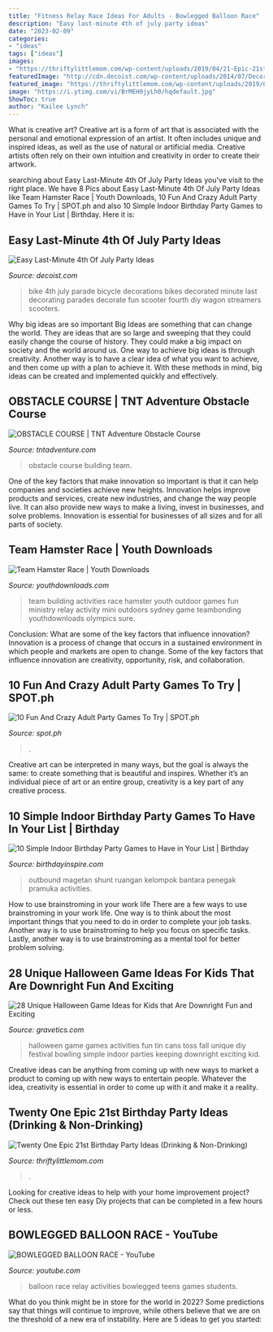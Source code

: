 ```yaml
---
title: "Fitness Relay Race Ideas For Adults - Bowlegged Balloon Race"
description: "Easy last-minute 4th of july party ideas"
date: "2023-02-09"
categories:
- "ideas"
tags: ["ideas"]
images:
- "https://thriftylittlemom.com/wp-content/uploads/2019/04/21-Epic-21st-Birthday-Party-Ideas-768x1152.jpg"
featuredImage: "http://cdn.decoist.com/wp-content/uploads/2014/07/Decorated-4th-of-July-bicycle.jpg"
featured_image: "https://thriftylittlemom.com/wp-content/uploads/2019/04/21-Epic-21st-Birthday-Party-Ideas-768x1152.jpg"
image: "https://i.ytimg.com/vi/BrMEH0jyLh0/hqdefault.jpg"
ShowToc: true
author: "Kailee Lynch"
---
```



What is creative art?
Creative art is a form of art that is associated with the personal and emotional expression of an artist. It often includes unique and inspired ideas, as well as the use of natural or artificial media. Creative artists often rely on their own intuition and creativity in order to create their artwork.

	

		
searching about Easy Last-Minute 4th Of July Party Ideas you've visit to the right place. We have 8 Pics about Easy Last-Minute 4th Of July Party Ideas like Team Hamster Race | Youth Downloads, 10 Fun And Crazy Adult Party Games To Try | SPOT.ph and also 10 Simple Indoor Birthday Party Games to Have in Your List | Birthday. Here it is:
		
    
## Easy Last-Minute 4th Of July Party Ideas

<img loading=lazy src="http://cdn.decoist.com/wp-content/uploads/2014/07/Decorated-4th-of-July-bicycle.jpg" onerror="this.onerror=null;this.src='https://tse3.mm.bing.net/th?id=OIP.ur3K_zHj2hjzd5HC2evj5gHaLH&amp;pid=15.1';" alt="Easy Last-Minute 4th Of July Party Ideas">

_Source: decoist.com_

>bike 4th july parade bicycle decorations bikes decorated minute last decorating parades decorate fun scooter fourth diy wagon streamers scooters. 

	

Why big ideas are so important
Big Ideas are something that can change the world. They are ideas that are so large and sweeping that they could easily change the course of history. They could make a big impact on society and the world around us. One way to achieve big ideas is through creativity. Another way is to have a clear idea of what you want to achieve, and then come up with a plan to achieve it. With these methods in mind, big ideas can be created and implemented quickly and effectively.

    
## OBSTACLE COURSE | TNT Adventure Obstacle Course

<img loading=lazy src="http://tntadventure.com/wp-content/uploads/2012/04/IMG_3972.jpg" onerror="this.onerror=null;this.src='https://tse4.mm.bing.net/th?id=OIP.KiftLqN8jFCnJEi_wyAHNAHaEK&amp;pid=15.1';" alt="OBSTACLE COURSE | TNT Adventure Obstacle Course">

_Source: tntadventure.com_

>obstacle course building team. 

	

One of the key factors that make innovation so important is that it can help companies and societies achieve new heights. Innovation helps improve products and services, create new industries, and change the way people live. It can also provide new ways to make a living, invest in businesses, and solve problems. Innovation is essential for businesses of all sizes and for all parts of society.

    
## Team Hamster Race | Youth Downloads

<img loading=lazy src="https://www.youthdownloads.com/wp-content/uploads/2016/10/12144023_188747414793031_267616677_n.jpg" onerror="this.onerror=null;this.src='https://tse1.mm.bing.net/th?id=OIP.y-yOoty9t6okCNBATE3mHAHaFj&amp;pid=15.1';" alt="Team Hamster Race | Youth Downloads">

_Source: youthdownloads.com_

>team building activities race hamster youth outdoor games fun ministry relay activity mini outdoors sydney game teambonding youthdownloads olympics sure. 

	

Conclusion: What are some of the key factors that influence innovation?
Innovation is a process of change that occurs in a sustained environment in which people and markets are open to change. Some of the key factors that influence innovation are creativity, opportunity, risk, and collaboration.

    
## 10 Fun And Crazy Adult Party Games To Try | SPOT.ph

<img loading=lazy src="https://images.summitmedia-digital.com/spotph/images/files/2014/12/1419239770-icecube_i.jpg" onerror="this.onerror=null;this.src='https://tse4.mm.bing.net/th?id=OIP.RFFjJCr-dZK_NWP-spPNYAHaEQ&amp;pid=15.1';" alt="10 Fun And Crazy Adult Party Games To Try | SPOT.ph">

_Source: spot.ph_

>. 

	

Creative art can be interpreted in many ways, but the goal is always the same: to create something that is beautiful and inspires. Whether it’s an individual piece of art or an entire group, creativity is a key part of any creative process.

    
## 10 Simple Indoor Birthday Party Games To Have In Your List | Birthday

<img loading=lazy src="https://birthdayinspire.com/wp-content/uploads/2015/08/Balloons-relay.jpg" onerror="this.onerror=null;this.src='https://tse1.mm.bing.net/th?id=OIP.c2Vt7dBT41O_oJ9R8ajltAHaE7&amp;pid=15.1';" alt="10 Simple Indoor Birthday Party Games to Have in Your List | Birthday">

_Source: birthdayinspire.com_

>outbound magetan shunt ruangan kelompok bantara penegak pramuka activities. 

	

How to use brainstroming in your work life
There are a few ways to use brainstroming in your work life. One way is to think about the most important things that you need to do in order to complete your job tasks. Another way is to use brainstroming to help you focus on specific tasks. Lastly, another way is to use brainstroming as a mental tool for better problem solving.

    
## 28 Unique Halloween Game Ideas For Kids That Are Downright Fun And Exciting

<img loading=lazy src="http://www.gravetics.com/wp-content/uploads/2017/07/Halloween-Can-Game.jpg" onerror="this.onerror=null;this.src='https://tse4.mm.bing.net/th?id=OIP.yCYgmJ7Jc6mVrW_Dg8dBzAHaLH&amp;pid=15.1';" alt="28 Unique Halloween Game Ideas for Kids that Are Downright Fun and Exciting">

_Source: gravetics.com_

>halloween game games activities fun tin cans toss fall unique diy festival bowling simple indoor parties keeping downright exciting kid. 

	

Creative ideas can be anything from coming up with new ways to market a product to coming up with new ways to entertain people. Whatever the idea, creativity is essential in order to come up with it and make it a reality.

    
## Twenty One Epic 21st Birthday Party Ideas (Drinking &amp; Non-Drinking)

<img loading=lazy src="https://thriftylittlemom.com/wp-content/uploads/2019/04/21-Epic-21st-Birthday-Party-Ideas-768x1152.jpg" onerror="this.onerror=null;this.src='https://tse2.mm.bing.net/th?id=OIP.7J2bmuKr_0BR1vggBfSeZQHaLH&amp;pid=15.1';" alt="Twenty One Epic 21st Birthday Party Ideas (Drinking &amp; Non-Drinking)">

_Source: thriftylittlemom.com_

>. 

	

Looking for creative ideas to help with your home improvement project? Check out these ten easy Diy projects that can be completed in a few hours or less.

    
## BOWLEGGED BALLOON RACE - YouTube

<img loading=lazy src="https://i.ytimg.com/vi/BrMEH0jyLh0/hqdefault.jpg" onerror="this.onerror=null;this.src='https://tse3.mm.bing.net/th?id=OIP.UKJL9V6ruIZZMocTTktflwHaFj&amp;pid=15.1';" alt="BOWLEGGED BALLOON RACE - YouTube">

_Source: youtube.com_

>balloon race relay activities bowlegged teens games students. 

	

What do you think might be in store for the world in 2022? Some predictions say that things will continue to improve, while others believe that we are on the threshold of a new era of instability. Here are 5 ideas to get you started: 

